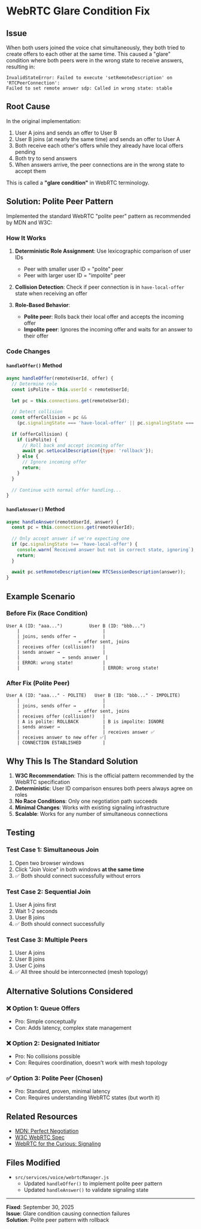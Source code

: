 # WebRTC Glare Condition Fix

## Issue
When both users joined the voice chat simultaneously, they both tried to create offers to each other at the same time. This caused a "glare" condition where both peers were in the wrong state to receive answers, resulting in:

```
InvalidStateError: Failed to execute 'setRemoteDescription' on 'RTCPeerConnection': 
Failed to set remote answer sdp: Called in wrong state: stable
```

## Root Cause
In the original implementation:
1. User A joins and sends an offer to User B
2. User B joins (at nearly the same time) and sends an offer to User A
3. Both receive each other's offers while they already have local offers pending
4. Both try to send answers
5. When answers arrive, the peer connections are in the wrong state to accept them

This is called a **"glare condition"** in WebRTC terminology.

## Solution: Polite Peer Pattern
Implemented the standard WebRTC "polite peer" pattern as recommended by MDN and W3C:

### How It Works
1. **Deterministic Role Assignment**: Use lexicographic comparison of user IDs
   - Peer with smaller user ID = "polite" peer
   - Peer with larger user ID = "impolite" peer

2. **Collision Detection**: Check if peer connection is in `have-local-offer` state when receiving an offer

3. **Role-Based Behavior**:
   - **Polite peer**: Rolls back their local offer and accepts the incoming offer
   - **Impolite peer**: Ignores the incoming offer and waits for an answer to their offer

### Code Changes

#### `handleOffer()` Method
```javascript
async handleOffer(remoteUserId, offer) {
  // Determine role
  const isPolite = this.userId < remoteUserId;
  
  let pc = this.connections.get(remoteUserId);
  
  // Detect collision
  const offerCollision = pc && 
    (pc.signalingState === 'have-local-offer' || pc.signalingState === 'stable');
  
  if (offerCollision) {
    if (isPolite) {
      // Roll back and accept incoming offer
      await pc.setLocalDescription({type: 'rollback'});
    } else {
      // Ignore incoming offer
      return;
    }
  }
  
  // Continue with normal offer handling...
}
```

#### `handleAnswer()` Method
```javascript
async handleAnswer(remoteUserId, answer) {
  const pc = this.connections.get(remoteUserId);
  
  // Only accept answer if we're expecting one
  if (pc.signalingState !== 'have-local-offer') {
    console.warn(`Received answer but not in correct state, ignoring`);
    return;
  }
  
  await pc.setRemoteDescription(new RTCSessionDescription(answer));
}
```

## Example Scenario

### Before Fix (Race Condition)
```
User A (ID: "aaa...")          User B (ID: "bbb...")
    |                               |
    | joins, sends offer →          |
    |                      ← offer sent, joins
    | receives offer (collision!)   |
    | sends answer →                |
    |                ← sends answer  |
    | ERROR: wrong state!           |
    |                               | ERROR: wrong state!
```

### After Fix (Polite Peer)
```
User A (ID: "aaa..." - POLITE)   User B (ID: "bbb..." - IMPOLITE)
    |                               |
    | joins, sends offer →          |
    |                      ← offer sent, joins
    | receives offer (collision!)   |
    | A is polite: ROLLBACK         | B is impolite: IGNORE
    | sends answer →                |
    |                               | receives answer ✅
    | receives answer to new offer ✅|
    | CONNECTION ESTABLISHED        |
```

## Why This Is The Standard Solution

1. **W3C Recommendation**: This is the official pattern recommended by the WebRTC specification
2. **Deterministic**: User ID comparison ensures both peers always agree on roles
3. **No Race Conditions**: Only one negotiation path succeeds
4. **Minimal Changes**: Works with existing signaling infrastructure
5. **Scalable**: Works for any number of simultaneous connections

## Testing

### Test Case 1: Simultaneous Join
1. Open two browser windows
2. Click "Join Voice" in both windows **at the same time**
3. ✅ Both should connect successfully without errors

### Test Case 2: Sequential Join
1. User A joins first
2. Wait 1-2 seconds
3. User B joins
4. ✅ Both should connect successfully

### Test Case 3: Multiple Peers
1. User A joins
2. User B joins
3. User C joins
4. ✅ All three should be interconnected (mesh topology)

## Alternative Solutions Considered

### ❌ Option 1: Queue Offers
- Pro: Simple conceptually
- Con: Adds latency, complex state management

### ❌ Option 2: Designated Initiator
- Pro: No collisions possible
- Con: Requires coordination, doesn't work with mesh topology

### ✅ Option 3: Polite Peer (Chosen)
- Pro: Standard, proven, minimal latency
- Con: Requires understanding WebRTC states (but worth it)

## Related Resources
- [MDN: Perfect Negotiation](https://developer.mozilla.org/en-US/docs/Web/API/WebRTC_API/Perfect_negotiation)
- [W3C WebRTC Spec](https://www.w3.org/TR/webrtc/)
- [WebRTC for the Curious: Signaling](https://webrtcforthecurious.com/docs/03-connecting/)

## Files Modified
- `src/services/voice/webrtcManager.js`
  - Updated `handleOffer()` to implement polite peer pattern
  - Updated `handleAnswer()` to validate signaling state

---
**Fixed**: September 30, 2025  
**Issue**: Glare condition causing connection failures  
**Solution**: Polite peer pattern with rollback
